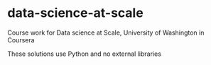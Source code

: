 # data-science-at-scale
Course work for Data science at Scale, University of Washington in Coursera

These solutions use Python and no external libraries 
